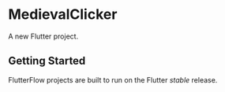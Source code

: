 # MedievalClicker

A new Flutter project.

## Getting Started

FlutterFlow projects are built to run on the Flutter _stable_ release.
